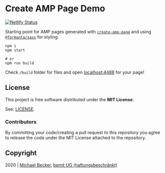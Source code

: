 # Create AMP Page Demo

[![Netlify Status](https://api.netlify.com/api/v1/badges/c2214cb4-af67-4525-a4ce-a4c68d3fa70d/deploy-status)](https://app.netlify.com/sites/create-amp-app/deploys)

Starting point for AMP pages generated with [`create-amp-page`](https://github.com/bemit/Formanta/tree/master/packages/create-amp-page) and using [`@formanta/sass`](https://github.com/bemit/FormantaSass) for styling.

    npm i
    npm start

    # or
    npm run build

Check `/build` folder for files and open [localhost:4488](http://localhost:4488) for your page!

## License

This project is free software distributed under the **MIT License**.

See: [LICENSE](LICENSE).

### Contributors

By committing your code/creating a pull request to this repository you agree to release the code under the MIT License attached to the repository.

## Copyright

2020 | [Michael Becker](https://mlbr.xyz), [bemit UG (haftungsbeschränkt)](https://bemit.codes)

